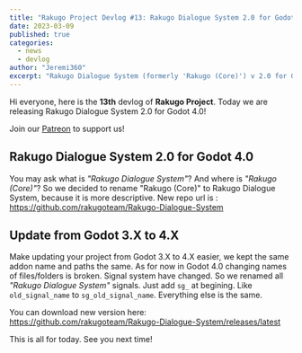 ```yaml
---
title: "Rakugo Project Devlog #13: Rakugo Dialogue System 2.0 for Godot 4 is out!"
date: 2023-03-09
published: true
categories:
  - news
  - devlog
author: "Jeremi360"
excerpt: "Rakugo Dialogue System (formerly 'Rakugo (Core)') v 2.0 for Godot 4 is out!"
---
```


Hi everyone, here is the **13th** devlog of **Rakugo Project**.
Today we are releasing Rakugo Dialogue System 2.0 for Godot 4.0!

Join our [Patreon](https://www.patreon.com/rakguoteam) to support us!

## Rakugo Dialogue System 2.0 for Godot 4.0

You may ask what is *"Rakugo Dialogue System"*? And where is *"Rakugo (Core)"*?
So we decided to rename "Rakugo (Core)" to Rakugo Dialogue System, because it is more descriptive.
New repo url is : <https://github.com/rakugoteam/Rakugo-Dialogue-System>

## Update from Godot 3.X to 4.X

Make updating your project from Godot 3.X to 4.X easier, we kept the same addon name and paths the same.
As for now in Godot 4.0 changing names of files/folders is broken.
Signal system have changed. So we renamed all *"Rakugo Dialogue System"* signals.
Just add `sg_` at begining. Like `old_signal_name` to `sg_old_signal_name`.
Everything else is the same.

You can download new version here: <https://github.com/rakugoteam/Rakugo-Dialogue-System/releases/latest>

This is all for today. See you next time!